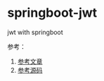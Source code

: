 # springboot-jwt
jwt with springboot

参考：
1. [参考文章](https://juejin.im/post/5ea27c5be51d4546c27bdf94)
1. [参考源码](https://github.com/bailele1995/springboot-jjwt.git)